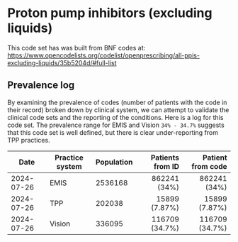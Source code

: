 # Proton pump inhibitors (excluding liquids)

This code set has was built from BNF codes at: https://www.opencodelists.org/codelist/openprescribing/all-ppis-excluding-liquids/35b5204d/#full-list 

## Prevalence log

By examining the prevalence of codes (number of patients with the code in their record) broken down by clinical system, we can attempt to validate the clinical code sets and the reporting of the conditions. Here is a log for this code set. The prevalence range for EMIS and Vision `34% - 34.7%` suggests that this code set is well defined, but there is clear under-reporting from TPP practices.

| Date       | Practice system | Population | Patients from ID | Patient from code |
| ---------- | --------------- | ---------- | ---------------: | ----------------: |
| 2024-07-26 | EMIS | 2536168 | 862241 (34%) | 862241 (34%) | 
| 2024-07-26 | TPP | 202038 | 15899 (7.87%) | 15899 (7.87%) | 
| 2024-07-26 | Vision | 336095 | 116709 (34.7%) | 116709 (34.7%) | 
